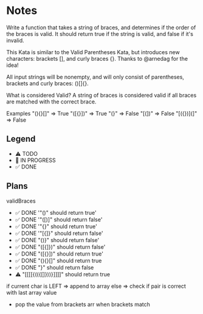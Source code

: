 # Notes

Write a function that takes a string of braces, and determines if the order of the braces is valid. It should return true if the string is valid, and false if it's invalid.

This Kata is similar to the Valid Parentheses Kata, but introduces new characters: brackets [], and curly braces {}. Thanks to @arnedag for the idea!

All input strings will be nonempty, and will only consist of parentheses, brackets and curly braces: ()[]{}.

What is considered Valid?
A string of braces is considered valid if all braces are matched with the correct brace.

Examples
"(){}[]"   =>  True
"([{}])"   =>  True
"(}"       =>  False
"[(])"     =>  False
"[({})](]" =>  False

## Legend
- ⚠ TODO
- 🚧 IN PROGRESS
- ✅ DONE

## Plans

validBraces

- ✅ DONE '"()" should return true'
- ✅ DONE '"([)]" should return false'
- ✅ DONE '"{}" should return true'
- ✅ DONE '"[{]}" should return false'
- ✅ DONE "()}" should return false'
- ✅ DONE "([{]})" should return false'
- ✅ DONE "([{}])" should return true'
- ✅ DONE "(){}[]" should return true
- ✅ DONE "}" should return false
- ⚠ "[[[[{(({[]}))}]]]]" should return true

if current char is LEFT => append to array
else => check if pair is correct with last array value
- pop the value from brackets arr when brackets match


